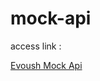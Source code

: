 # mock-api  
access link :  

<a href="https://evoush-mock-api.herokuapp.com/products">Evoush Mock Api</a>
